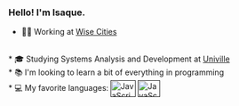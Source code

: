 ### Hello! I'm Isaque.

* 👨‍💼 Working at <a href="https://www.wisecities.io/pt/">Wise Cities<a>
<br>
* 🎓 Studying Systems Analysis and Development at <a href="https://www.univille.edu.br">Univille<a>
<br>
* 📚 I'm looking to learn a bit of everything in programming
<br>
* 💻 My favorite languages: <a target="_blank" rel="noopener noreferrer nofollow" href=""> <img align="center" alt="JavaScript" height="30" width="45" src="https://static.vecteezy.com/system/resources/previews/027/127/463/non_2x/javascript-logo-javascript-icon-transparent-free-png.png"/></a> 
<a target="_blank" rel="noopener noreferrer nofollow" href=""> <img align="center" alt="JavaScript" height="30" width="40" src="https://cdn.icon-icons.com/icons2/2415/PNG/512/java_original_wordmark_logo_icon_146459.png"/> </a>

<div>
  <img height="180cm" src"https://github-readme-stats.vercel.app/api?username=isaquesasse&theme=transparent&show_icons=true"/>
</div>
